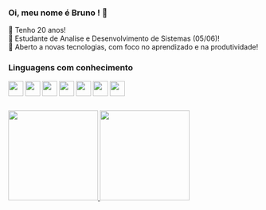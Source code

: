 ### Oi, meu nome é Bruno ! 👋
:date: Tenho 20 anos!
<br>
:green_book: Estudante de Analise e Desenvolvimento de Sistemas (05/06)!<br>
📖 Aberto a novas tecnologias, com foco no aprendizado e na produtividade!


### Linguagens com conhecimento
<div>
 <img align="center" height="30" weight="50" src="https://img.shields.io/badge/JavaScript-F7DF1E?style=for-the-badge&logo=javascript&logoColor=black" />
 <img align="center" height="30" weight="50" src="https://img.shields.io/badge/CSS3-1572B6?style=for-the-badge&logo=css3&logoColor=white" />
 <img align="center" height="30" weight="40" src="https://img.shields.io/badge/HTML5-E34F26?style=for-the-badge&logo=html5&logoColor=white" />
 <img align="center" height="30" weight="40" src="https://img.shields.io/badge/React-20232A?style=for-the-badge&logo=react&logoColor=61DAFB" />
 <img align="center" height="30" weight="40" src="https://img.shields.io/badge/React_Native-20232A?style=for-the-badge&logo=react&logoColor=61DAFB" />
 <img align="center" height="30" weight="40" src="https://img.shields.io/badge/Java-ED8B00?style=for-the-badge&logo=java&logoColor=white" />
 <img align="center" height="30" weight="40" src="https://img.shields.io/badge/Flutter-02569B?style=for-the-badge&logo=flutter&logoColor=white" />
  
  </div>

  ##

  <div>
      <a href="https://github.com/BrunoRabbit">
      <img height="180em" src="https://github-readme-stats.vercel.app/api?username=BrunoRabbit&theme=dark&show_icons=true" />
      <img height="180em" src="https://github-readme-stats.vercel.app/api/top-langs/?username=BrunoRabbit&layout=compact&theme=dark" />
  </div>
